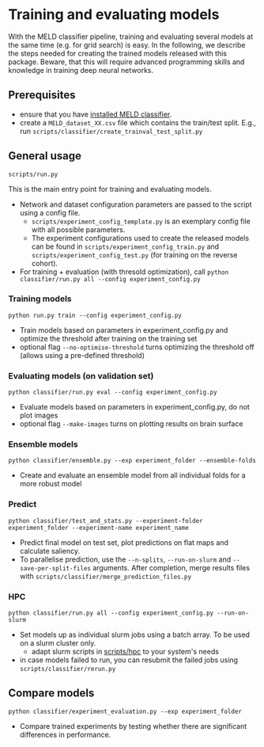 # Training and evaluating models

With the MELD classifier pipeline, training and evaluating several models at the same time (e.g. for grid search) is easy. In the following, we describe the steps needed for creating the trained models released with this package.  Beware, that this will require advanced programming skills and knowledge in training deep neural networks.

## Prerequisites
- ensure that you have [installed MELD classifier](README.md#installation).
- create a `MELD_dataset_XX.csv` file which contains the train/test split. E.g., run `scripts/classifier/create_trainval_test_split.py`

## General usage
```
scripts/run.py
``` 
This is the main entry point for training and evaluating models. 
- Network and dataset configuration parameters are passed to the script using a config file. 
    - `scripts/experiment_config_template.py` is an exemplary config file with all possible parameters. 
    - The experiment configurations used to create the released models can be found in `scripts/experiment_config_train.py` and `scripts/experiment_config_test.py` (for training on the reverse cohort).
- For training + evaluation (with thresold optimization), call `python classifier/run.py all --config experiment_config.py`

### Training models
```
python run.py train --config experiment_config.py
```
- Train models based on parameters in experiment_config.py and optimize the threshold after training on the training set 
- optional flag `--no-optimise-threshold` turns optimizing the threshold off (allows using a pre-defined threshold)

### Evaluating models (on validation set)
```
python classifier/run.py eval --config experiment_config.py
```
- Evaluate models based on parameters in experiment_config.py, do not plot images
- optional flag `--make-images` turns on plotting results on brain surface

### Ensemble models
```
python classifier/ensemble.py --exp experiment_folder --ensemble-folds
```
- Create and evaluate an ensemble model from all individual folds for a more robust model

### Predict
```
python classifier/test_and_stats.py --experiment-folder experiment_folder --experiment-name experiment_name
```
- Predict final model on test set, plot predictions on flat maps and calculate saliency.
- To parallelise prediction, use the `--n-splits`, `--run-on-slurm` and `--save-per-split-files` arguments. After completion, merge results files with `scripts/classifier/merge_prediction_files.py`

### HPC
```
python classifier/run.py all --config experiment_config.py --run-on-slurm
```
- Set models up as individual slurm jobs using a batch array. To be used on a slurm cluster only.
    * adapt slurm scripts in [scripts/hpc](scripts/hpc) to your system's needs
- in case models failed to run, you can resubmit the failed jobs using `scripts/classifier/rerun.py`

## Compare models
```
python classifier/experiment_evaluation.py --exp experiment_folder
```
- Compare trained experiments by testing whether there are significant differences in performance.
